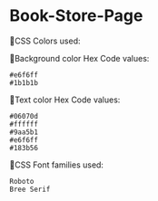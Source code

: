 # Book-Store-Page

📌CSS Colors used:

📍Background color Hex Code values:

    #e6f6ff
    #1b1b1b

📍Text color Hex Code values:

    #06070d
    #ffffff
    #9aa5b1
    #e6f6ff
    #183b56

📍CSS Font families used:

    Roboto
    Bree Serif
